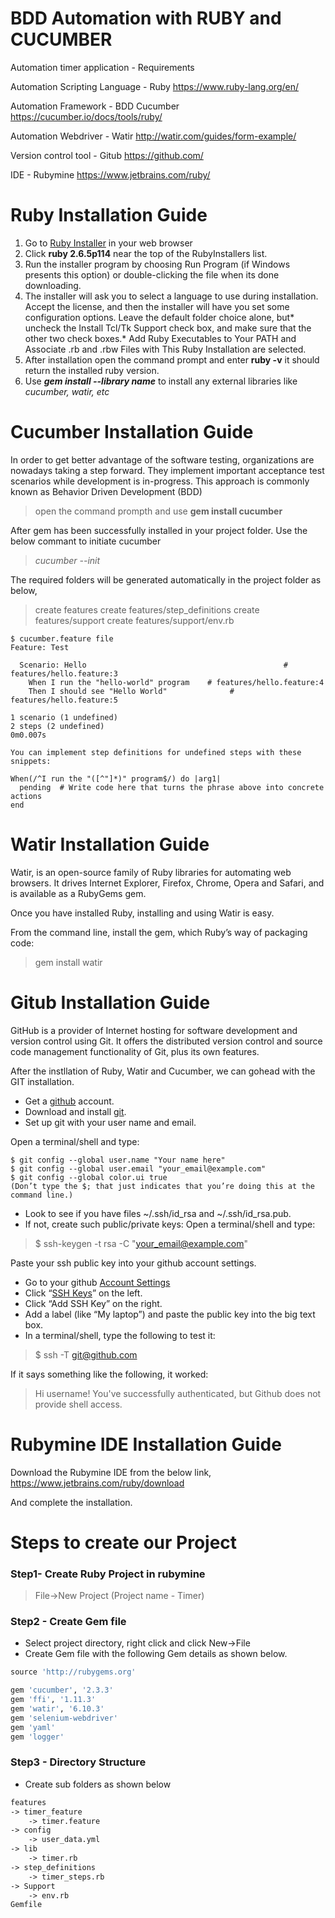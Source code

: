 # BDD Automation with RUBY and CUCUMBER

Automation timer application - Requirements

Automation Scripting Language - Ruby 
https://www.ruby-lang.org/en/

Automation Framework - BDD Cucumber
https://cucumber.io/docs/tools/ruby/

Automation Webdriver - Watir
http://watir.com/guides/form-example/

Version control tool - Gitub 
https://github.com/

IDE - Rubymine
https://www.jetbrains.com/ruby/

# Ruby Installation Guide

1. Go to [Ruby Installer](http://rubyinstaller.org/ "Ruby Installer") in your web browser
2. Click **ruby 2.6.5p114** near the top of the RubyInstallers list.
3. Run the installer program by choosing Run Program (if Windows presents this option) or double-clicking the file when its done downloading. 
4. The installer will ask you to select a language to use during installation. Accept the license, and then the installer will have you set some configuration options. Leave the default folder choice alone, but* uncheck the Install Tcl/Tk Support check box, and make sure that the other two check boxes.* Add Ruby Executables to Your PATH and Associate .rb and .rbw  Files with This Ruby Installation are selected.
5. After installation open the command prompt and enter **ruby -v** it should return the installed ruby version.
6. Use ***gem install --library name*** to install any external libraries like *cucumber, watir, etc*

# Cucumber Installation Guide
In order to get better advantage of the software testing, organizations are nowadays taking a step forward. They implement important acceptance test scenarios while development is in-progress. This approach is commonly known as Behavior Driven Development (BDD)
> open the command prompth and use **gem install cucumber** 

After gem has been successfully installed in your project folder. Use the below commant to initiate cucumber
> *cucumber --init*

The required folders will be generated automatically in the project folder as below,

> create   features
create   features/step_definitions
create   features/support
create   features/support/env.rb

```
$ cucumber.feature file
Feature: Test

  Scenario: Hello                        					 # features/hello.feature:3
    When I run the "hello-world" program 	# features/hello.feature:4
	Then I should see "Hello World"      		 # features/hello.feature:5

1 scenario (1 undefined)
2 steps (2 undefined)
0m0.007s

You can implement step definitions for undefined steps with these snippets:

When(/^I run the "([^"]*)" program$/) do |arg1|
  pending  # Write code here that turns the phrase above into concrete actions
end
```
# Watir Installation Guide 
Watir, is an open-source family of Ruby libraries for automating web browsers. It drives Internet Explorer, Firefox, Chrome, Opera and Safari, and is available as a RubyGems gem. 

Once you have installed Ruby, installing and using Watir is easy.

From the command line, install the gem, which Ruby’s way of packaging code:

> gem install watir

# Gitub Installation Guide
GitHub is a provider of Internet hosting for software development and version control using Git. It offers the distributed version control and source code management functionality of Git, plus its own features.

After the instllation of Ruby, Watir and Cucumber, we can gohead with the GIT installation.

- Get a [github](https://github.com/ "github") account.
- Download and install [git](https://git-scm.com/downloads "git").
- Set up git with your user name and email.

Open a terminal/shell and type:

```shell
$ git config --global user.name "Your name here"
$ git config --global user.email "your_email@example.com"
$ git config --global color.ui true
(Don’t type the $; that just indicates that you’re doing this at the command line.)
```
- Look to see if you have files ~/.ssh/id_rsa and ~/.ssh/id_rsa.pub.
- If not, create such public/private keys: Open a terminal/shell and type:

> $ ssh-keygen -t rsa -C "your_email@example.com"

Paste your ssh public key into your github account settings.

- Go to your github [Account Settings](https://github.com/settings/profile "Account Settings")
- Click “[SSH Keys](https://github.com/settings/ssh "SSH Keys")” on the left.
- Click “Add SSH Key” on the right.
- Add a label (like “My laptop”) and paste the public key into the big text box.
- In a terminal/shell, type the following to test it:

> $ ssh -T git@github.com

If it says something like the following, it worked:

> Hi username! You've successfully authenticated, but Github does
not provide shell access.

# Rubymine IDE Installation Guide

Download the Rubymine IDE from the below link,
https://www.jetbrains.com/ruby/download

And complete the installation. 

# Steps to create our Project
### Step1- Create Ruby Project in rubymine
> File->New Project (Project name - Timer)

### Step2 - Create Gem file
- Select project directory, right click and click New->File
- Create Gem file with the following Gem details as shown below.

```ruby
source 'http://rubygems.org'

gem 'cucumber', '2.3.3'
gem 'ffi', '1.11.3'
gem 'watir', '6.10.3'
gem 'selenium-webdriver'
gem 'yaml'
gem 'logger'
```
### Step3 - Directory Structure
- Create sub folders as shown below

```html
features
-> timer_feature
	-> timer.feature
-> config
	-> user_data.yml
-> lib
	-> timer.rb
-> step_definitions
	-> timer_steps.rb
-> Support
	-> env.rb
Gemfile
```
